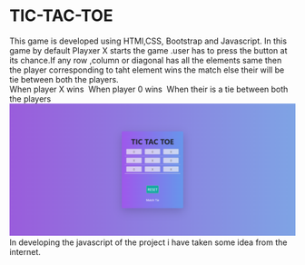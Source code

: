 # TIC-TAC-TOE
This game is developed using HTMl,CSS, Bootstrap and Javascript. In this game by default Playxer X starts the game .user has to press the button at its chance.If any row ,column or diagonal has all the elements same then the player corresponding to taht element wins the match else their will be tie between both the players.
<br>
When player X wins
<img src="">
When player 0 wins
<img src="">
When their is a tie between both the players
<img src="https://github.com/NikitaGupta-17/TIC-TAC-TOE/blob/main/Match%20Tie.png">
In developing the javascript of the project i have taken some idea from the internet.
